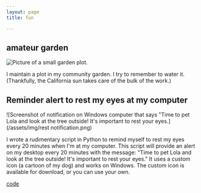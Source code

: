 ```yaml
---
layout: page
title: fun

---
```



## amateur garden

![Picture of a small garden plot.](/assets/img/garden.jpg)

I maintain a plot in my community garden. I try to remember to water it. (Thankfully, the California sun takes care of the bulk of the work.)

## Reminder alert to rest my eyes at my computer

![Screenshot of notification on Windows computer that says "Time to pet Lola and look at the tree outside! It's important to rest your eyes.](/assets/img/rest notification.png)

I wrote a rudimentary script in Python to remind myself to rest my eyes every 20 minutes when I'm at my computer. This script will provide an alert on my desktop every 20 minutes with the message: "Time to pet Lola and look at the tree outside! It's important to rest your eyes." It uses a custom icon (a cartoon of my dog) and works on Windows. The custom icon is available for download, or you can use your own.

[code](https://github.com/angelahe101/rest-notification)


